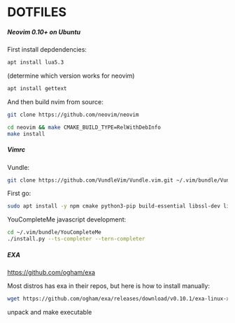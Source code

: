 # DOTFILES

##### Neovim 0.10+ on Ubuntu
First install depdendencies:
```bash
apt install lua5.3
```
(determine which version works for neovim)

```bash
apt install gettext
```
And then build nvim from source:

```bash
git clone https://github.com/neovim/neovim
```
```bash
cd neovim && make CMAKE_BUILD_TYPE=RelWithDebInfo
make install
```

##### Vimrc

Vundle:
```bash
git clone https://github.com/VundleVim/Vundle.vim.git ~/.vim/bundle/Vundle.vim
```

First go:
```bash
sudo apt install -y npm cmake python3-pip build-essential libssl-dev libffi-dev python3-dev
```

YouCompleteMe javascript development:

```bash
cd ~/.vim/bundle/YouCompleteMe
./install.py --ts-completer --tern-completer
```

##### EXA

https://github.com/ogham/exa

Most distros has exa in their repos, but here is how to install manually:

```bash
wget https://github.com/ogham/exa/releases/download/v0.10.1/exa-linux-x86_64-v0.10.1.zip
```

unpack and make executable


